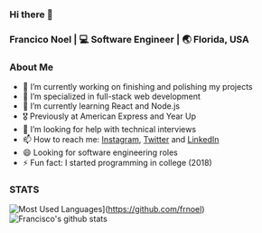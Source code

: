### Hi there 👋


<h3> Francico Noel | 💻 Software Engineer | 🌏 Florida, USA </h3>
</div>

### About Me

- 🔭 I’m currently working on finishing and polishing my projects
- 🌱 I’m specialized in full-stack web development
- 🌱 I’m currently learning React and Node.js
- 🎖 Previously at American Express and Year Up
- 🤔 I’m looking for help with technical interviews
- 📫 How to reach me: [Instagram](https://instagram.com/frnoel12/), [Twitter](https://www.twitter.com/frnoel12/) and [LinkedIn](https://www.linkedin.com/in/francisconoel/) 
- 😄 Looking for software engineering roles
- ⚡ Fun fact: I started programming in college (2018)

### STATS
![Most Used Languages](https://github-readme-stats.vercel.app/api/top-langs/?username=frnoel&layout=compact)](https://github.com/frnoel)
![Francisco's github stats](https://github-readme-stats.vercel.app/api/?username=frnoel&show_icons=true&title_color=1F75C8&icon_color=2AA410&text_color=043667&bg_color=ffffff)
